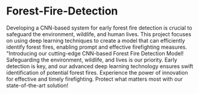 # Forest-Fire-Detection
Developing a CNN-based system for early forest fire detection is crucial to safeguard the environment, wildlife, and human lives. This project focuses on using deep learning techniques to create a model that can efficiently identify forest fires, enabling prompt and effective firefighting measures.
"Introducing our cutting-edge CNN-based Forest Fire Detection Model! Safeguarding the environment, wildlife, and lives is our priority. Early detection is key, and our advanced deep learning technology ensures swift identification of potential forest fires. Experience the power of innovation for effective and timely firefighting. Protect what matters most with our state-of-the-art solution!

